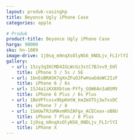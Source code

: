 ```yaml
---
layout: produk-casinghp
title: Beyonce Ugly iPhone Case
categories: apple

# Produk
product-title: Beyonce Ugly iPhone Case
harga: 90000
sku: hn-1089
image-drive: 1j0sq_m9nqXsOlyNS6_0NDLjv_FLIrlYI
gallery:
  - url: 15zy3qIKCMD4IGLWcGz3stC7BJvv9_EHl
    title: iPhone 5 / 5s / SE
  - url: 1bnEoBRA5K7gXnZFuOJFwHswGdoWC2IzF
    title: iPhone 6 / 6s
  - url: 1SJ4a1iKX8Xbtum-PYfy_GUW6An3aNSMV
    title: iPhone 6 Plus / 6s Plus
  - url: 1BeVPfcxsx9bpKmtW_kmZmXTSj3w7xsDC
    title: iPhone 7 / 8
  - url: 1SmUwTRJoMAvmRhZAFgx_ACECeax-oB8U
    title: iPhone 7 Plus / 8 Plus
  - url: 1j0sq_m9nqXsOlyNS6_0NDLjv_FLIrlYI
    title: iPhone X
---
```

